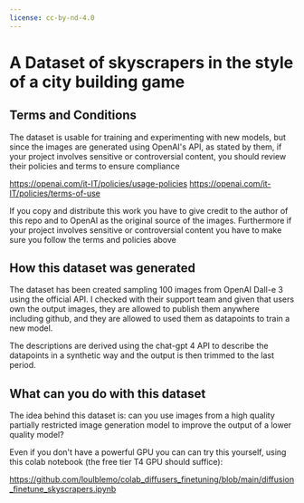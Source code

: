 ```yaml
---
license: cc-by-nd-4.0
---
```

# A Dataset of skyscrapers in the style of a city building game

## Terms and Conditions

The dataset is usable for training and experimenting with new models, but since the images are generated using OpenAI's API, as stated by them, if your project involves sensitive or controversial content, you should review their policies and terms to ensure compliance

https://openai.com/it-IT/policies/usage-policies
https://openai.com/it-IT/policies/terms-of-use

If you copy and distribute this work you have to give credit to the author of this repo and to OpenAI as the original source of the images. Furthermore if your project involves sensitive or controversial content you have to make sure you follow the terms and policies above 

## How this dataset was generated

The dataset has been created sampling 100 images from OpenAI Dall-e 3 using the official API. I checked with their support team and given that users own the output images, they are allowed to publish them anywhere including github, and they are allowed to used them as datapoints to train a new model. 

The descriptions are derived using the chat-gpt 4 API to describe the datapoints in a synthetic way and the output is then trimmed to the last period.

## What can you do with this dataset

The idea behind this dataset is: can you use images from a high quality partially restricted image generation model to improve the output of a lower quality model?

Even if you don't have a powerful GPU you can can try this yourself, using this colab notebook (the free tier T4 GPU should suffice): 

https://github.com/loulblemo/colab_diffusers_finetuning/blob/main/diffusion_finetune_skyscrapers.ipynb


